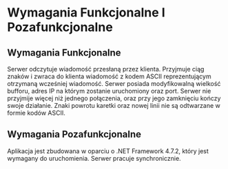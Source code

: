 # Wymagania Funkcjonalne I Pozafunkcjonalne

## Wymagania Funkcjonalne

Serwer odczytuje wiadomość przesłaną przez klienta.
Przyjmuje ciąg znaków i zwraca do klienta wiadomość z kodem ASCII reprezentującym otrzymaną wcześniej wiadomość. 
Serwer posiada modyfikowalną wielkość bufforu, adres IP na którym zostanie uruchomiony oraz port.
Serwer nie przyjmije więcej niż jednego połączenia, oraz przy jego zamknięciu kończy swoje działanie.
Znaki powrotu karetki oraz nowej linii nie są odtwarzane w formie kodów ASCII.

## Wymagania Pozafunkcjonalne

Aplikacja jest zbudowana w oparciu o .NET Framework 4.7.2, który jest wymagany do uruchomienia. Serwer pracuje synchronicznie.